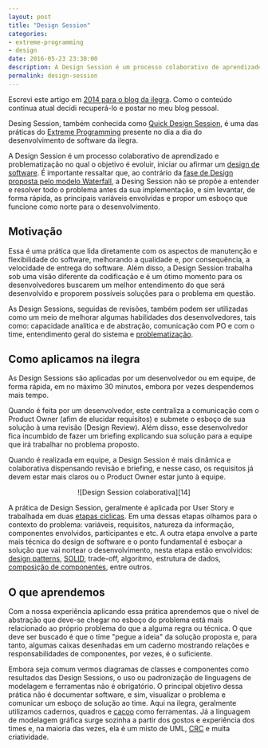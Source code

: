 ```yaml
---
layout: post
title: "Design Session"
categories: 
- extreme-programming
- design
date: 2016-05-23 23:30:00
description: A Design Session é um processo colaborativo de aprendizado e problematização no qual o objetivo é evoluir, iniciar ou afirmar um design de software. É importante ressaltar que, ao contrário da fase de Design proposta pelo modelo Waterfall, a Desing Session não se propõe a entender e resolver todo o problema antes da sua implementação, e sim levantar, de forma rápida, as principais variáveis envolvidas e propor um esboço que funcione como norte para o desenvolvimento.
permalink: design-session
---
```


Escrevi este artigo em [2014 para o blog da ilegra][13]. Como o conteúdo continua atual decidi recuperá-lo e postar no meu blog pessoal.

Desing Session, também conhecida como [Quick Design Session][1], é uma das práticas do [Extreme Programming][2] presente no dia a dia do desenvolvimento de software da ilegra.

A Design Session é um processo colaborativo de aprendizado e problematização no qual o objetivo é evoluir, iniciar ou afirmar um [design de software][10]. É importante ressaltar que, ao contrário da [fase de Design proposta pelo modelo Waterfall][3], a Desing Session não se propõe a entender e resolver todo o problema antes da sua implementação, e sim levantar, de forma rápida, as principais variáveis envolvidas e propor um esboço que funcione como norte para o desenvolvimento.


Motivação
---------------------

Essa é uma prática que lida diretamente com os aspectos de manutenção e flexibilidade do software, melhorando a qualidade e, por consequência, a velocidade de entrega do software. Além disso, a Design Session trabalha sob uma visão diferente da codificação e é um ótimo momento para os desenvolvedores buscarem um melhor entendimento do que será desenvolvido e proporem possíveis soluções para o problema em questão.

As Design Sessions, seguidas de revisões, também podem ser utilizadas como um meio de melhorar algumas habilidades dos desenvolvedores, tais como: capacidade analítica e de abstração, comunicação com PO e com o time, entendimento geral do sistema e [problematização][4]. 

Como aplicamos na ilegra
---------------------

As Design Sessions são aplicadas por um desenvolvedor ou em equipe, de forma rápida, em no máximo 30 minutos, embora por vezes despendemos mais tempo. 

Quando é feita por um desenvolvedor, este centraliza a comunicação com o Product Owner (afim de elucidar requisitos) e submete o esboço de sua solução à uma revisão (Design Review). Além disso, esse desenvolvedor fica incumbido de fazer um briefing explicando sua solução para a equipe que irá trabalhar no problema proposto. 

Quando é realizada em equipe, a Design Session é mais dinâmica e colaborativa dispensando revisão e briefing, e nesse caso, os requisitos já devem estar mais claros ou o Product Owner estar junto à equipe.

<center>
![Design Session colaborativa][14]
</center>

A prática de Design Session, geralmente é aplicada por User Story e trabalhada em duas [etapas cíclicas][11]. Em uma dessas etapas olhamos para o contexto do problema: variáveis, requisitos, natureza da informação, componentes envolvidos, participantes e etc. A outra etapa envolve a parte mais técnica do design de software e o ponto fundamental é esboçar a solução que vai nortear o desenvolvimento, nesta etapa estão envolvidos: [design patterns][5], [SOLID][6], trade-off, algoritmo, estrutura de dados, [composição de componentes][7], entre outros.

O que aprendemos
---------------------

Com a nossa experiência aplicando essa prática aprendemos que o nível de abstração que deve-se chegar no esboço do problema está mais relacionado ao próprio problema do que a alguma regra ou técnica. O que deve ser buscado é que o time "pegue a ideia" da solução proposta e, para tanto, algumas caixas desenhadas em um caderno mostrando relações e responsabilidades de componentes, por vezes, é o suficiente.

Embora seja comum vermos diagramas de classes e componentes como resultados das Design Sessions, o uso ou padronização de linguagens de modelagem e ferramentas não é obrigatório. O principal objetivo dessa prática não é documentar software, e sim, visualizar o problema e comunicar um esboço de solução ao time. Aqui na ilegra,  geralmente utilizamos cadernos, quadros e [cacoo][8] como ferramentas. Já a linguagem de modelagem gráfica surge sozinha a partir dos gostos e experiência dos times e, na maioria das vezes, ela é um misto de UML, [CRC][9] e muita criatividade.

[1]: http://guide.agilealliance.org/guide/quickdesign.html "Quick Design Session"
[2]: http://www.extremeprogramming.org "Extreme Programming"
[3]: http://en.wikipedia.org/wiki/Big_Design_Up_Front "Big Design Up Front"
[4]: http://en.wikipedia.org/wiki/How_to_Solve_It "How to Solve it!"
[5]: http://sourcemaking.com/design_patterns "Design Patterns"
[6]: http://butunclebob.com/ArticleS.UncleBob.PrinciplesOfOod "SOLID"
[7]: http://www.infoq.com/presentations/Simple-Made-Easy "Simple Made Easy"
[8]: https://cacoo.com "Cacoo"
[9]: http://www.agilemodeling.com/artifacts/crcModel.htm "Class Responsibility Collaborator"
[10]: http://martinfowler.com/articles/designDead.html "Software Design"
[11]: https://www.youtube.com/watch?v=f84n5oFoZBc#t=320 "Hammock Driven Development"
[13]: http://engineering.ilegra.com/extreme-programming/2014/05/07/design-session/
[14]: ../assets/img/design-session.jpg "Design Session Colaborativa"